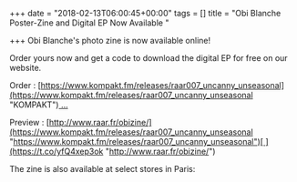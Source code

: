 +++
date = "2018-02-13T06:00:45+00:00"
tags = []
title = "Obi Blanche Poster-Zine and Digital EP Now Available "

+++
Obi Blanche's photo zine is now available online!

Order yours now and get a code to download the digital EP for free on our website.

Order : [https://www.kompakt.fm/releases/raar007_uncanny_unseasonal](https://www.kompakt.fm/releases/raar007_uncanny_unseasonal "KOMPAKT")[ …](https://t.co/B8o80ub0AK "https://www.kompakt.fm/releases/raar007_uncanny_unseasonal")

Preview : [http://www.raar.fr/obizine/](https://www.kompakt.fm/releases/raar007_uncanny_unseasonal "https://www.kompakt.fm/releases/raar007_uncanny_unseasonal")[ ](https://t.co/yfQ4xep3ok "http://www.raar.fr/obizine/")

The zine is also available at select stores in Paris:
